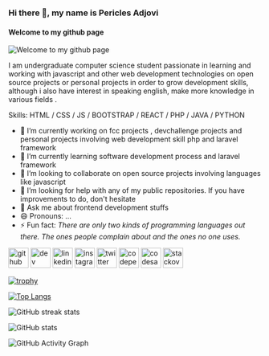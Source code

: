 ### Hi there 👋, my name is Pericles Adjovi
#### Welcome to my github page 
![Welcome to my github page ](https://i.pinimg.com/564x/de/0c/59/de0c594bb83b1c417e590ee77c96af08.jpg)

I am undergraduate computer science student passionate in learning and working with javascript and other web development technologies on open source projects or personal projects in order to grow development skills, although i also have interest in speaking english, make more knowledge in various fields . 

Skills: HTML / CSS / JS / BOOTSTRAP / REACT / PHP / JAVA / PYTHON

- 🔭 I’m currently working on fcc projects , devchallenge projects and personal projects involving web development skill  php and laravel framework 
- 🌱 I’m currently learning software development process and laravel framework  
- 👯 I’m looking to collaborate on open source projects involving languages like javascript  
- 🤔 I’m looking for help with any of my public repositories. If you have improvements to do, don't hesitate 
- 💬 Ask me about frontend development stuffs  
- 😄 Pronouns: ... 
- ⚡ Fun fact: *There are only two kinds of programming languages out there. The ones people complain about and the ones no one uses.* 


[<img src='https://cdn.jsdelivr.net/npm/simple-icons@3.0.1/icons/github.svg' alt='github' height='40'>](https://github.com/Pericles001)  [<img src='https://cdn.jsdelivr.net/npm/simple-icons@3.0.1/icons/dev-dot-to.svg' alt='dev' height='40'>](https://dev.to/Pericles001)  [<img src='https://cdn.jsdelivr.net/npm/simple-icons@3.0.1/icons/linkedin.svg' alt='linkedin' height='40'>](https://www.linkedin.com/in/périclès-adjovi-11ab221a7/)  [<img src='https://cdn.jsdelivr.net/npm/simple-icons@3.0.1/icons/instagram.svg' alt='instagram' height='40'>](https://www.instagram.com/pericles0001/)  [<img src='https://cdn.jsdelivr.net/npm/simple-icons@3.0.1/icons/twitter.svg' alt='twitter' height='40'>](https://twitter.com/AdjoviPericles)  [<img src='https://cdn.jsdelivr.net/npm/simple-icons@3.0.1/icons/codepen.svg' alt='codepen' height='40'>](https://codepen.io/periclesadjovi)  [<img src='https://cdn.jsdelivr.net/npm/simple-icons@3.0.1/icons/codesandbox.svg' alt='codesandbox' height='40'>](https://codesandbox.io/u/Pericles001)  [<img src='https://cdn.jsdelivr.net/npm/simple-icons@3.0.1/icons/stackoverflow.svg' alt='stackoverflow' height='40'>](https://stackoverflow.com/users/périclès-adjovi)  

[![trophy](https://github-profile-trophy.vercel.app/?username=Pericles001)](https://github.com/ryo-ma/github-profile-trophy)

[![Top Langs](https://github-readme-stats.vercel.app/api/top-langs/?username=Pericles001&langs_count=10)](https://github.com/anuraghazra/github-readme-stats)

![GitHub streak stats](https://github-readme-streak-stats.herokuapp.com/?user=Pericles001)  

![GitHub stats](https://github-readme-stats.vercel.app/api?username=Pericles001&show_icons=true&count_private=true)  

![GitHub Activity Graph](https://activity-graph.herokuapp.com/graph?username=Pericles001)  



